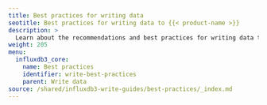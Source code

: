 ```yaml
---
title: Best practices for writing data
seotitle: Best practices for writing data to {{< product-name >}}
description: >
  Learn about the recommendations and best practices for writing data to {{< product-name >}}.
weight: 205 
menu:
  influxdb3_core:
    name: Best practices
    identifier: write-best-practices
    parent: Write data
source: /shared/influxdb3-write-guides/best-practices/_index.md
---
```


<!--
The content for this page is at content/shared/influxdb3-write-guides/best-practices/_index.md
-->
